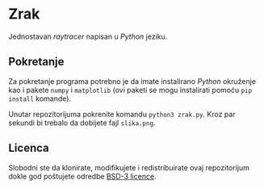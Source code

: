 # Zrak

Jednostavan *raytracer* napisan u *Python* jeziku.

## Pokretanje

Za pokretanje programa potrebno je da imate instalirano *Python* okruženje kao i pakete `numpy` i `matplotlib` (ovi paketi se mogu instalirati pomoću `pip install` komande).

Unutar repozitorijuma pokrenite komandu `python3 zrak.py`. Kroz par sekundi bi trebalo da dobijete fajl `slika.png`.

## Licenca

Slobodni ste da klonirate, modifikujete i redistribuirate ovaj repozitorijum dokle god poštujete odredbe [BSD-3 licence](LICENSE).
